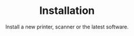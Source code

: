 ---
sort_key: 12
layout: "sku"
id: installation-device
title: "Installation"
heading: "Installation"
subtitle: "Install a new printer, scanner or the latest software."
category: "On-Demand Support"
category_description: "Technical support at on-demand rates."
features:
 - feature: "Install a new printer, scanner or the latest software."
price: "99"
unit: "device"
australia_only: "Yes"
---